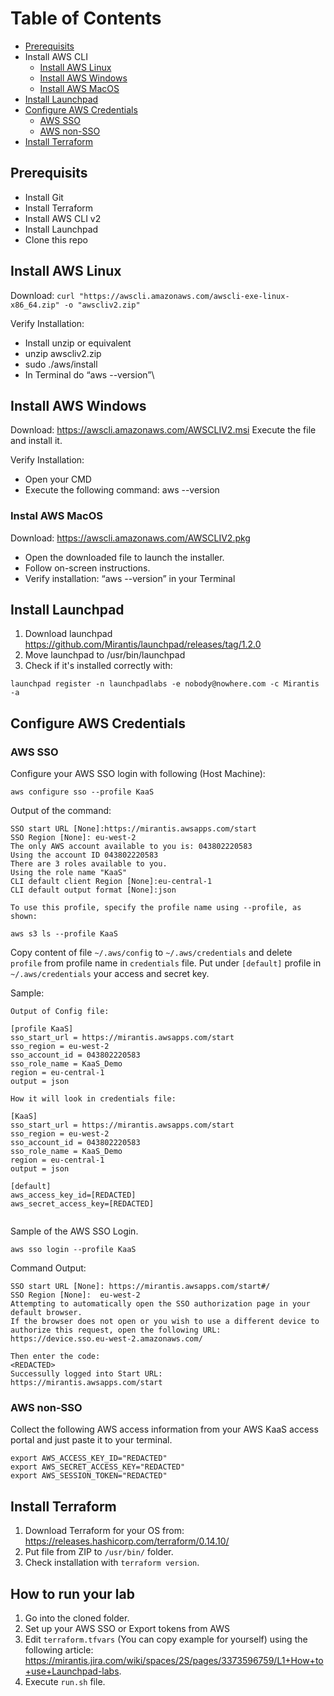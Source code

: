 # Table of Contents

- [Prerequisits](#prerequisits)
- Install AWS CLI
  - [Install AWS Linux](#install-aws-linux)
  - [Install AWS Windows](#install-aws-windows)
  - [Install AWS MacOS](#instal-aws-macos)
- [Install Launchpad](#install-launchpad)
- [Configure AWS Credentials](#configure-aws-credentials)
  - [AWS SSO](#aws-sso)
  - [AWS non-SSO](#aws-non-sso)
- [Install Terraform](#install-terraform)

## Prerequisits

- Install Git
- Install Terraform
- Install AWS CLI v2
- Install Launchpad
- Clone this repo

## Install AWS Linux

Download: `curl "https://awscli.amazonaws.com/awscli-exe-linux-x86_64.zip" -o "awscliv2.zip"`

Verify Installation:

- Install unzip or equivalent
- unzip awscliv2.zip
- sudo ./aws/install
- In Terminal do “aws  --version”\

## Install AWS Windows

Download: <https://awscli.amazonaws.com/AWSCLIV2.msi>
Execute the file and install it.

Verify Installation:

- Open your CMD
- Execute the following command: aws --version

### Instal AWS MacOS

Download: <https://awscli.amazonaws.com/AWSCLIV2.pkg>

- Open the downloaded file to launch the installer.
- Follow on-screen instructions.
- Verify installation: “aws --version” in your Terminal

## Install Launchpad

1. Download launchpad
<https://github.com/Mirantis/launchpad/releases/tag/1.2.0>
2. Move launchpad to /usr/bin/launchpad
3. Check if it's installed correctly with:

```shell
launchpad register -n launchpadlabs -e nobody@nowhere.com -c Mirantis -a
```

## Configure AWS Credentials

### AWS SSO

Configure your AWS SSO login with following (Host Machine):

```shell
aws configure sso --profile KaaS
```

Output of the command:

```shell
SSO start URL [None]:https://mirantis.awsapps.com/start
SSO Region [None]: eu-west-2
The only AWS account available to you is: 043802220583
Using the account ID 043802220583
There are 3 roles available to you.
Using the role name "KaaS"
CLI default client Region [None]:eu-central-1
CLI default output format [None]:json

To use this profile, specify the profile name using --profile, as shown:

aws s3 ls --profile KaaS
```

Copy content of file `~/.aws/config` to `~/.aws/credentials` and delete `profile` from profile name in `credentials` file.
Put under `[default]` profile in `~/.aws/credentials` your access and secret key.

Sample:

```shell
Output of Config file:

[profile KaaS]
sso_start_url = https://mirantis.awsapps.com/start
sso_region = eu-west-2
sso_account_id = 043802220583
sso_role_name = KaaS_Demo
region = eu-central-1
output = json

How it will look in credentials file:

[KaaS]
sso_start_url = https://mirantis.awsapps.com/start
sso_region = eu-west-2
sso_account_id = 043802220583
sso_role_name = KaaS_Demo
region = eu-central-1
output = json

[default]
aws_access_key_id=[REDACTED]
aws_secret_access_key=[REDACTED]


```

Sample of the AWS SSO Login.

```shell
aws sso login --profile KaaS
```

Command Output:

```shell
SSO start URL [None]: https://mirantis.awsapps.com/start#/
SSO Region [None]:  eu-west-2
Attempting to automatically open the SSO authorization page in your default browser.
If the browser does not open or you wish to use a different device to authorize this request, open the following URL:
https://device.sso.eu-west-2.amazonaws.com/

Then enter the code:
<REDACTED>
Successully logged into Start URL:
https://mirantis.awsapps.com/start
```

### AWS non-SSO

Collect the following AWS access information from your AWS KaaS access portal and just paste it to your terminal.

```shell
export AWS_ACCESS_KEY_ID="REDACTED"
export AWS_SECRET_ACCESS_KEY="REDACTED"
export AWS_SESSION_TOKEN="REDACTED"
```

## Install Terraform

1. Download Terraform for your OS from:
<https://releases.hashicorp.com/terraform/0.14.10/>
2. Put file from ZIP to `/usr/bin/` folder.
3. Check installation with `terraform version`.

## How to run your lab

1. Go into the cloned folder.
2. Set up your AWS SSO or Export tokens from AWS
3. Edit `terraform.tfvars` (You can copy example for yourself) using the following article: <https://mirantis.jira.com/wiki/spaces/2S/pages/3373596759/L1+How+to+use+Launchpad-labs>.
4. Execute `run.sh` file.
